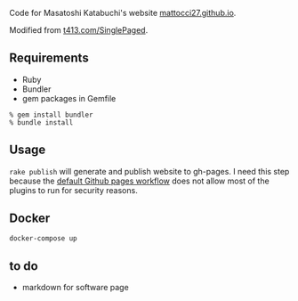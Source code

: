 Code for Masatoshi Katabuchi's website [mattocci27.github.io](https://mattocci27.github.io/).

Modified from [t413.com/SinglePaged](https://github.com/t413/SinglePaged).


## Requirements
- Ruby
- Bundler
- gem packages in Gemfile

```shell
% gem install bundler
% bundle install
```

## Usage

```rake publish``` will generate and publish website to gh-pages. I need this step because the [default Github pages workflow](https://help.github.com/articles/using-jekyll-as-a-static-site-generator-with-github-pages/) does not allow most of the plugins to run for security reasons.

## Docker

```shell
docker-compose up
```

## to do
- markdown for software page
